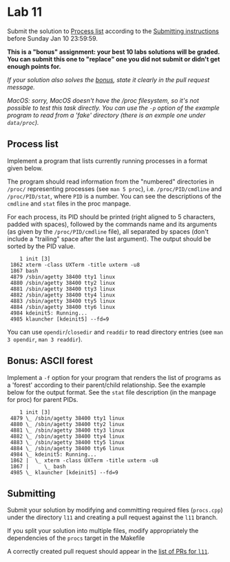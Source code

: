 Lab 11
======

Submit the solution to [Process list](#process-list)
according to the [Submitting instructions](#submitting)
before Sunday Jan 10 23:59:59.

**This is a "bonus" assignment: your best 10 labs solutions  will be graded.
You can submit this one to "replace" one you did not submit or didn't get enough points for.**

*If your solution also solves the [bonus](#bonus-forest), state it clearly
in the pull request message.*

*MacOS: sorry, MacOS doesn't have the /proc filesystem, so it's not possible to
test this task directly. You can use the `-p` option of the example program to
read from a 'fake' directory (there is an exmple one under `data/proc`).*

Process list
-------------

Implement a program that lists currently running processes in a format given
below.

The program should read information from the "numbered" directories in
`/proc/` representing processes (see `man 5 proc`), i.e. `/proc/PID/cmdline` and
`/proc/PID/stat`, where `PID` is a number. You can see the descriptions of the
`cmdline` and `stat` files in the proc manpage.

For each process, its PID should be printed (right aligned to 5 characters,
padded with spaces), followed by the commands name and
its arguments (as given by the `/proc/PID/cmdline` file), all separated by
spaces (don't include a "trailing" space after the last argument). The output
should be sorted by the PID value.

```
    1 init [3]
 1862 xterm -class UXTerm -title uxterm -u8
 1867 bash
 4879 /sbin/agetty 38400 tty1 linux
 4880 /sbin/agetty 38400 tty2 linux
 4881 /sbin/agetty 38400 tty3 linux
 4882 /sbin/agetty 38400 tty4 linux
 4883 /sbin/agetty 38400 tty5 linux
 4884 /sbin/agetty 38400 tty6 linux
 4984 kdeinit5: Running...
 4985 klauncher [kdeinit5] --fd=9

```

You can use `opendir`/`closedir` and `readdir` to read directory entries (see `man 3
opendir`, `man 3 readdir`).

Bonus: ASCII forest
-------------------

Implement a `-f` option for your program that renders the list of programs
as a 'forest' according to their parent/child relationship. See the example
below for the output format. See the `stat` file description (in the manpage for
proc) for parent PIDs.

```
    1 init [3]
 4879 \_ /sbin/agetty 38400 tty1 linux
 4880 \_ /sbin/agetty 38400 tty2 linux
 4881 \_ /sbin/agetty 38400 tty3 linux
 4882 \_ /sbin/agetty 38400 tty4 linux
 4883 \_ /sbin/agetty 38400 tty5 linux
 4884 \_ /sbin/agetty 38400 tty6 linux
 4984 \_ kdeinit5: Running...
 1862 |  \_ xterm -class UXTerm -title uxterm -u8
 1867 |     \_ bash
 4985 \_ klauncher [kdeinit5] --fd=9
```

Submitting
----------

Submit your solution by modifying and committing required files (`procs.cpp`)
under the directory `l11` and creating a pull request against the `l11` branch.

If you split your solution into multiple files, modify appropriately the
dependencies of the `procs` target in the Makefile

A correctly created pull request should appear in the
[list of PRs for `l11`](https://github.com/pulls?utf8=%E2%9C%93&q=is%3Aopen+is%3Apr+user%3AFMFI-UK-2-AIN-118+base%3Al11).
